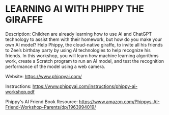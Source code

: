 # LEARNING AI WITH PHIPPY THE GIRAFFE

Description: Children are already learning how to use AI and ChatGPT technology to assist them with their homework, but how do you make your own AI model? Help Phippy, the cloud-native giraffe, to invite all his friends to Zee’s birthday party by using AI technologies to help recognize his friends. In this workshop, you will learn how machine learning algorithms work, create a Scratch program to run an AI model, and test the recognition performance of the model using a web camera.

Website: https://www.phippyai.com/

Instructions: https://www.phippyai.com/instructions/phippy-ai-workshop.pdf

Phippy's AI Friend Book Resource: https://www.amazon.com/Phippys-AI-Friend-Workshop-Parents/dp/1963994019/
